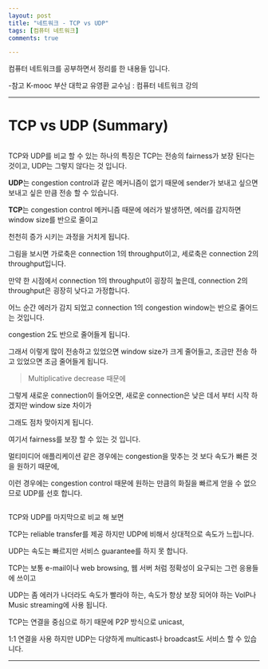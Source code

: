 ```yaml
---
layout: post
title: "네트워크 - TCP vs UDP"
tags: [컴퓨터 네트워크]
comments: true

---
```


컴퓨터 네트워크를 공부하면서 정리를 한 내용들 입니다.

-참고 K-mooc 부산 대학교 유영환 교수님 : 컴퓨터 네트워크 강의

---

# TCP vs UDP (Summary)

<img src="">

TCP와 UDP를 비교 할 수 있는 하나의 특징은 TCP는 전송의 fairness가 보장 된다는 것이고, UDP는 그렇지 않다는 것 입니다.

<strong>UDP</strong>는 congestion control과 같은 메커니즘이 없기 때문에 sender가 보내고 싶으면 보내고 싶은 만큼 전송 할 수 있습니다.

<strong>TCP</strong>는 congestion control 메커니즘 때문에 에러가 발생하면, 에러를 감지하면 window size를 반으로 줄이고

천천히 증가 시키는 과정을 거치게 됩니다. 

그림을 보시면 가로축은 connection 1의 throughput이고, 세로축은 connection 2의 throughput입니다.

만약 한 시점에서 connection 1의 throughput이 굉장히 높은데, connection 2의 throughput은 굉장히 낮다고 가정합니다.

어느 순간 에러가 감지 되었고 connection 1의 congestion window는 반으로 줄어드는 것입니다.

congestion 2도 반으로 줄어들게 됩니다.

그래서 이렇게 많이 전송하고 있었으면 window size가 크게 줄어들고, 조금만 전송 하고 있었으면 조금 줄어들게 됩니다.

> Multiplicative decrease 때문에

그렇게 새로운 connection이 들어오면, 새로운 connection은 낮은 데서 부터 시작 하겠지만 window size 차이가

그래도 점차 맞아지게 됩니다.

여기서 fairness를 보장 할 수 있는 것 입니다. 

멀티미디어 애플리케이션 같은 경우에는 congestion을 맞추는 것 보다 속도가 빠른 것을 원하기 때문에,

이런 경우에는 congestion control 때문에 원하는 만큼의 화질을 빠르게 얻을 수 없으므로 UDP를 선호 합니다.

<img src="">

TCP와 UDP를 마지막으로 비교 해 보면 

TCP는 reliable transfer를 제공 하지만 UDP에 비해서 상대적으로 속도가 느립니다.

UDP는 속도는 빠르지만 서비스 guarantee를 하지 못 합니다.

TCP는 보통 e-mail이나 web browsing, 웹 서버 처럼 정확성이 요구되는 그런 응용들에 쓰이고

UDP는 좀 에러가 나더라도 속도가 빨라야 하는, 속도가 항상 보장 되어야 하는 VolP나 Music streaming에 사용 됩니다.

TCP는 연결을 중심으로 하기 때문에 P2P 방식으로 unicast, 

1:1 연결을 사용 하지만 UDP는 다양하게 multicast나 broadcast도 서비스 할 수 있습니다.

---
